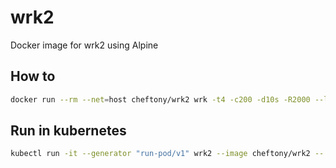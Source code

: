 # wrk2

Docker image for wrk2 using Alpine

## How to

```bash
docker run --rm --net=host cheftony/wrk2 wrk -t4 -c200 -d10s -R2000 --latency http://localhost
```

## Run in kubernetes

```bash
kubectl run -it --generator "run-pod/v1" wrk2 --image cheftony/wrk2 -- /bin/sh
```
